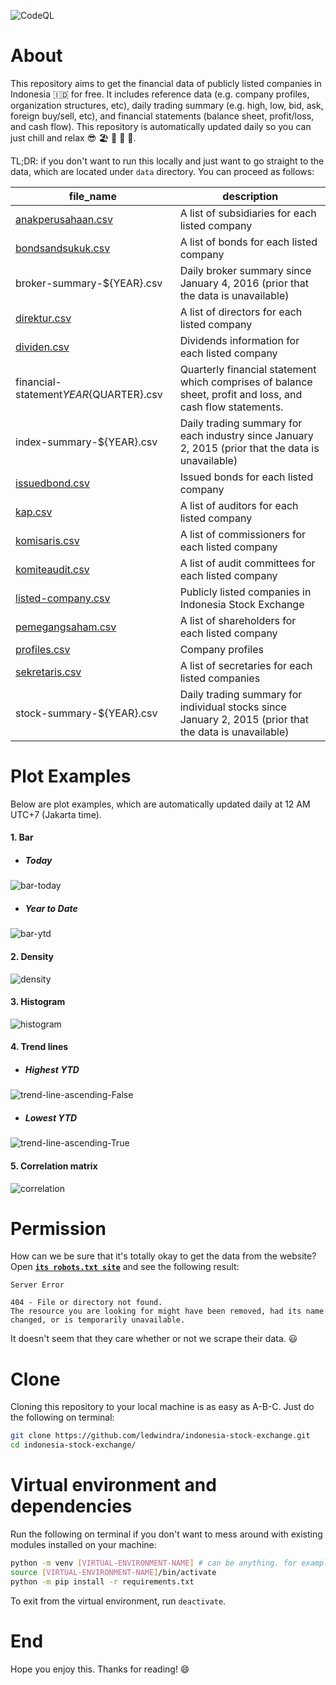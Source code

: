 ![CodeQL](https://github.com/ledwindra/indonesia-stock-exchange/workflows/CodeQL/badge.svg)

# About

This repository aims to get the financial data of publicly listed companies in Indonesia 🇮🇩 for free. It includes reference data (e.g. company profiles, organization structures, etc), daily trading summary (e.g. high, low, bid, ask, foreign buy/sell, etc), and financial statements (balance sheet, profit/loss, and cash flow). This repository is automatically updated daily so you can just chill and relax 😎 🏖 🥥 🌴 🍻.

TL;DR: if you don't want to run this locally and just want to go straight to the data, which are located under `data` directory. You can proceed as follows:

|file_name|description|
|-|-|
|[anakperusahaan.csv](https://raw.githubusercontent.com/ledwindra/indonesia-stock-exchange/main/data/anakperusahaan.csv)|A list of subsidiaries for each listed company|
|[bondsandsukuk.csv](https://raw.githubusercontent.com/ledwindra/indonesia-stock-exchange/main/data/bondsandsukuk.csv)|A list of bonds for each listed company|
|broker-summary-${YEAR}.csv|Daily broker summary since January 4, 2016 (prior that the data is unavailable)|
|[direktur.csv](https://raw.githubusercontent.com/ledwindra/indonesia-stock-exchange/main/data/direktur.csv)|A list of directors for each listed company|
|[dividen.csv](https://raw.githubusercontent.com/ledwindra/indonesia-stock-exchange/main/data/dividen.csv)|Dividends information for each listed company|
|financial-statement${YEAR}${QUARTER}.csv|Quarterly financial statement which comprises of balance sheet, profit and loss, and cash flow statements.|
|index-summary-${YEAR}.csv|Daily trading summary for each industry since January 2, 2015 (prior that the data is unavailable)|
|[issuedbond.csv](https://raw.githubusercontent.com/ledwindra/indonesia-stock-exchange/main/data/issuedbond.csv)|Issued bonds for each listed company|
|[kap.csv](https://raw.githubusercontent.com/ledwindra/indonesia-stock-exchange/main/data/kap.csv)|A list of auditors for each listed company|
|[komisaris.csv](https://raw.githubusercontent.com/ledwindra/indonesia-stock-exchange/main/data/komisaris.csv)|A list of commissioners for each listed company|
|[komiteaudit.csv](https://raw.githubusercontent.com/ledwindra/indonesia-stock-exchange/main/data/komiteaudit.csv)|A list of audit committees for each listed company|
|[listed-company.csv](https://raw.githubusercontent.com/ledwindra/indonesia-stock-exchange/main/data/listed-company.csv)|Publicly listed companies in Indonesia Stock Exchange|
|[pemegangsaham.csv](https://raw.githubusercontent.com/ledwindra/indonesia-stock-exchange/main/data/pemegangsaham.csv)|A list of shareholders for each listed company|
|[profiles.csv](https://raw.githubusercontent.com/ledwindra/indonesia-stock-exchange/main/data/profiles.csv)|Company profiles|
|[sekretaris.csv](https://raw.githubusercontent.com/ledwindra/indonesia-stock-exchange/main/data/sekretaris.csv)|A list of secretaries for each listed companies|
|stock-summary-${YEAR}.csv|Daily trading summary for individual stocks since January 2, 2015 (prior that the data is unavailable)|

# Plot Examples
Below are plot examples, which are automatically updated daily at 12 AM UTC+7 (Jakarta time).

#### 1. Bar
- ##### Today
![bar-today](./img/bar-today.png)

- ##### Year to Date
![bar-ytd](./img/bar-ytd.png)

#### 2. Density
![density](./img/density.png)

#### 3. Histogram
![histogram](./img/histogram.png)

#### 4. Trend lines
- ##### Highest YTD
![trend-line-ascending-False](./img/trend-line-ascending-False.png)

- ##### Lowest YTD
![trend-line-ascending-True](./img/trend-line-ascending-True.png)

#### 5. Correlation matrix
![correlation](./img/correlation.png)

# Permission
How can we be sure that it's totally okay to get the data from the website? Open [<strong>`its robots.txt site`</strong>](https://idx.co.id/robots.txt) and see the following result:

```
Server Error

404 - File or directory not found.
The resource you are looking for might have been removed, had its name changed, or is temporarily unavailable.
```

It doesn't seem that they care whether or not we scrape their data. 😃

# Clone
Cloning this repository to your local machine is as easy as A-B-C. Just do the following on terminal:

```bash
git clone https://github.com/ledwindra/indonesia-stock-exchange.git
cd indonesia-stock-exchange/
```

# Virtual environment and dependencies
Run the following on terminal if you don't want to mess around with existing modules installed on your machine:

```bash
python -m venv [VIRTUAL-ENVIRONMENT-NAME] # can be anything. for example .venv
source [VIRTUAL-ENVIRONMENT-NAME]/bin/activate
python -m pip install -r requirements.txt
```

To exit from the virtual environment, run `deactivate`.

# End
Hope you enjoy this. Thanks for reading! :smile:

